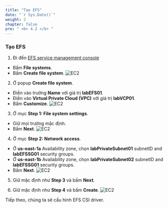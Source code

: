 ```yaml
---
title: "Tạo EFS"
date: "`r Sys.Date()`"
weight: 2
chapter: false
pre: " <b> 4.2 </b> "
---
```


### Tạo EFS

1. Đi đến [EFS service management console](https://console.aws.amazon.com/efs/home)

- Bấm **File systems**.
- Bấm **Create file system**.
  ![EC2](/workshop-01-wordpress-deployment-on-eks/images/2.prerequisite/ws01-createefs01.png)

2. Ở popup **Create file system**.

- Điền vào trường **Name** với giá trị **labEFS01**.
- Điền vào **Virtual Private Cloud (VPC)** với giá trị **labVCP01**.
- Bấm **Customize**.
  ![EC2](/workshop-01-wordpress-deployment-on-eks/images/2.prerequisite/ws01-createefs02.png)

3. Ở mục **Step 1: File system settings**.

- Giữ mọi trường mặc định.
- Bấm **Next**.
  ![EC2](/workshop-01-wordpress-deployment-on-eks/images/2.prerequisite/ws01-createefs03.png)

4. Ở mục **Step 2: Network access**.

- Ở **us-east-1a** Availability zone, chọn **labPrivateSubnet01** subnetID and **labEFSSG01** security groups.
- Ở **us-east-1b** Availability zone, chọn **labPrivateSubnet02** subnetID and **labEFSSG01** security groups.
- Bấm **Next**.
  ![EC2](/workshop-01-wordpress-deployment-on-eks/images/2.prerequisite/ws01-createefs04.png)

5. Giữ mặc định như **Step 3** và bấm **Next**.

6. Giữ mặc định như **Step 4** và bấm **Create**.
   ![EC2](/workshop-01-wordpress-deployment-on-eks/images/2.prerequisite/ws01-createefs05.png)

Tiếp theo, chúng ta sẽ cấu hình EFS CSI driver.
